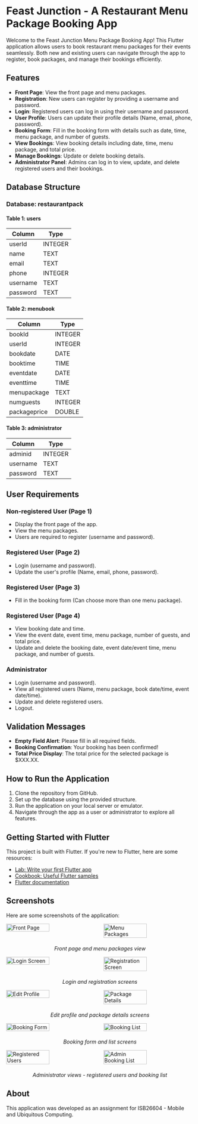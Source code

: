 # Feast Junction - A Restaurant Menu Package Booking App

Welcome to the Feast Junction Menu Package Booking App! This Flutter application allows users to book restaurant menu packages for their events seamlessly. Both new and existing users can navigate through the app to register, book packages, and manage their bookings efficiently.

## Features

- **Front Page**: View the front page and menu packages.
- **Registration**: New users can register by providing a username and password.
- **Login**: Registered users can log in using their username and password.
- **User Profile**: Users can update their profile details (Name, email, phone, password).
- **Booking Form**: Fill in the booking form with details such as date, time, menu package, and number of guests.
- **View Bookings**: View booking details including date, time, menu package, and total price.
- **Manage Bookings**: Update or delete booking details.
- **Administrator Panel**: Admins can log in to view, update, and delete registered users and their bookings.

## Database Structure

### Database: restaurantpack

#### Table 1: users
| Column   | Type    |
|----------|---------|
| userId   | INTEGER |
| name     | TEXT    |
| email    | TEXT    |
| phone    | INTEGER |
| username | TEXT    |
| password | TEXT    |

#### Table 2: menubook
| Column      | Type    |
|-------------|---------|
| bookId      | INTEGER |
| userId      | INTEGER |
| bookdate    | DATE    |
| booktime    | TIME    |
| eventdate   | DATE    |
| eventtime   | TIME    |
| menupackage | TEXT    |
| numguests   | INTEGER |
| packageprice| DOUBLE  |

#### Table 3: administrator
| Column   | Type    |
|----------|---------|
| adminid  | INTEGER |
| username | TEXT    |
| password | TEXT    |

## User Requirements

### Non-registered User (Page 1)
- Display the front page of the app.
- View the menu packages.
- Users are required to register (username and password).

### Registered User (Page 2)
- Login (username and password).
- Update the user's profile (Name, email, phone, password).

### Registered User (Page 3)
- Fill in the booking form (Can choose more than one menu package).

### Registered User (Page 4)
- View booking date and time.
- View the event date, event time, menu package, number of guests, and total price.
- Update and delete the booking date, event date/event time, menu package, and number of guests.

### Administrator
- Login (username and password).
- View all registered users (Name, menu package, book date/time, event date/time).
- Update and delete registered users.
- Logout.

## Validation Messages
- **Empty Field Alert**: Please fill in all required fields.
- **Booking Confirmation**: Your booking has been confirmed!
- **Total Price Display**: The total price for the selected package is $XXX.XX.

## How to Run the Application
1. Clone the repository from GitHub.
2. Set up the database using the provided structure.
3. Run the application on your local server or emulator.
4. Navigate through the app as a user or administrator to explore all features.

## Getting Started with Flutter

This project is built with Flutter. If you're new to Flutter, here are some resources:

- [Lab: Write your first Flutter app](https://docs.flutter.dev/get-started/codelab)
- [Cookbook: Useful Flutter samples](https://docs.flutter.dev/cookbook)
- [Flutter documentation](https://docs.flutter.dev/)


## Screenshots

Here are some screenshots of the application:

<div style="display: flex; justify-content: space-between; margin-bottom: 20px;">
    <img src="assets/screenshots/front_page.png" width="48%" alt="Front Page"/>
    <img src="assets/screenshots/menu_packages.png" width="48%" alt="Menu Packages"/>
</div>
<p style="text-align: center;"><em>Front page and menu packages view</em></p>

<div style="display: flex; justify-content: space-between; margin-bottom: 20px;">
    <img src="assets/screenshots/login.png" width="48%" alt="Login Screen"/>
    <img src="assets/screenshots/register.png" width="48%" alt="Registration Screen"/>
</div>
<p style="text-align: center;"><em>Login and registration screens</em></p>

<div style="display: flex; justify-content: space-between; margin-bottom: 20px;">
    <img src="assets/screenshots/edit_profile.png" width="48%" alt="Edit Profile"/>
    <img src="assets/screenshots/package_detail.png" width="48%" alt="Package Details"/>
</div>
<p style="text-align: center;"><em>Edit profile and package details screens</em></p>

<div style="display: flex; justify-content: space-between; margin-bottom: 20px;">
    <img src="assets/screenshots/booking_form.png" width="48%" alt="Booking Form"/>
    <img src="assets/screenshots/booking_list.png" width="48%" alt="Booking List"/>
</div>
<p style="text-align: center;"><em>Booking form and list screens</em></p>

<div style="display: flex; justify-content: space-between; margin-bottom: 20px;">
    <img src="assets/screenshots/registered_user.png" width="48%" alt="Registered Users"/>
    <img src="assets/screenshots/booking_list_admin.png" width="48%" alt="Admin Booking List"/>
</div>
<p style="text-align: center;"><em>Administrator views - registered users and booking list</em></p>

## About
This application was developed as an assignment for ISB26604 - Mobile and Ubiquitous Computing.